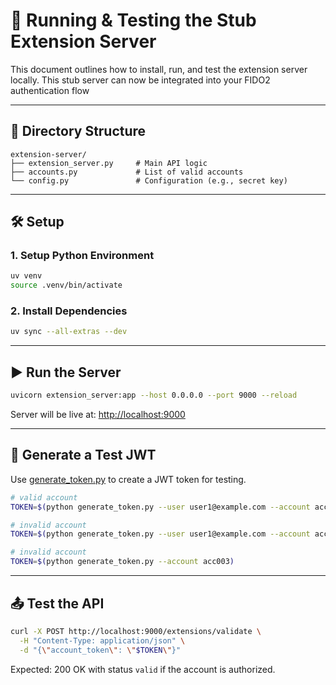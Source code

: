 # 🚀 Running & Testing the Stub Extension Server

This document outlines how to install, run, and test the extension server locally.
This stub server can now be integrated into your FIDO2 authentication flow

---

## 📁 Directory Structure

```
extension-server/
├── extension_server.py     # Main API logic
├── accounts.py             # List of valid accounts
└── config.py               # Configuration (e.g., secret key)
```

---

## 🛠️ Setup

### 1. Setup Python Environment

```bash
uv venv
source .venv/bin/activate
```

### 2. Install Dependencies

```bash
uv sync --all-extras --dev
```

---

## ▶️ Run the Server

```bash
uvicorn extension_server:app --host 0.0.0.0 --port 9000 --reload
```

Server will be live at: [http://localhost:9000](http://localhost:9000)

---

## 🧪 Generate a Test JWT

Use [generate_token.py](generate_token.py) to create a JWT token for testing.

```bash
# valid account
TOKEN=$(python generate_token.py --user user1@example.com --account acc001)

# invalid account
TOKEN=$(python generate_token.py --user user1@example.com --account acc003)

# invalid account
TOKEN=$(python generate_token.py --account acc003)
```

---

## 📤 Test the API

```bash
curl -X POST http://localhost:9000/extensions/validate \
  -H "Content-Type: application/json" \
  -d "{\"account_token\": \"$TOKEN\"}"

```

Expected: 200 OK with status `valid` if the account is authorized.
